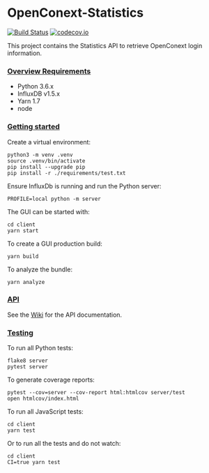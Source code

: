 # OpenConext-Statistics
[![Build Status](https://travis-ci.org/OpenConext/OpenConext-statistics.svg)](https://travis-ci.org/OpenConext/OpenConext-statistics)
[![codecov.io](https://codecov.io/github/OpenConext/OpenConext-statistics/coverage.svg)](https://codecov.io/github/OpenConext/OpenConext-statistics)

This project contains the Statistics API to retrieve OpenConext login information.

### [Overview Requirements](#system-requirements)

- Python 3.6.x
- InfluxDB v1.5.x
- Yarn 1.7
- node

### [Getting started](#getting-started)

Create a virtual environment:
```
python3 -m venv .venv
source .venv/bin/activate
pip install --upgrade pip
pip install -r ./requirements/test.txt
```
Ensure InfluxDb is running and run the Python server:
```
PROFILE=local python -m server
```
The GUI can be started with:
```
cd client
yarn start
```
To create a GUI production build:
```
yarn build
```
To analyze the bundle:
```
yarn analyze
```

### [API](#api)

See the [Wiki](https://github.com/OpenConext/OpenConext-statistics/wiki) for the API documentation.

### [Testing](#testing)

To run all Python tests:
```
flake8 server
pytest server
```
To generate coverage reports:
```
pytest --cov=server --cov-report html:htmlcov server/test
open htmlcov/index.html
```
To run all JavaScript tests:
```
cd client
yarn test
```
Or to run all the tests and do not watch:
```
cd client
CI=true yarn test
```

